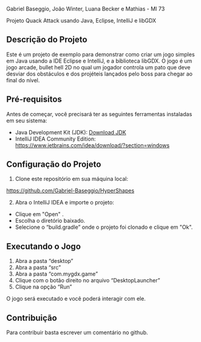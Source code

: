 Gabriel Baseggio, João Winter, Luana Becker e Mathias - MI 73


Projeto Quack Attack usando Java, Eclipse, IntelliJ e libGDX


Descrição do Projeto
--------------------

Este é um projeto de exemplo para demonstrar como criar um jogo simples em Java usando a IDE Eclipse e IntelliJ, e a biblioteca libGDX. O jogo é um jogo arcade, bullet hell 2D no qual um jogador controla um pato que deve desviar dos obstáculos e dos projéteis lançados pelo boss para chegar ao final do nível.

Pré-requisitos
--------------

Antes de começar, você precisará ter as seguintes ferramentas instaladas em seu sistema:

- Java Development Kit (JDK): [Download JDK](https://www.oracle.com/java/technologies/javase-downloads.html)
- IntelliJ IDEA Community Edition: https://www.jetbrains.com/idea/download/?section=windows 

Configuração do Projeto
-----------------------

1. Clone este repositório em sua máquina local:

https://github.com/Gabriel-Baseggio/HyperShapes


2. Abra o IntelliJ IDEA e importe o projeto:

- Clique em "Open" .
- Escolha o diretório baixado.
- Selecione o “build.gradle” onde o projeto foi clonado e clique em "Ok".


Executando o Jogo
-----------------

1. Abra a pasta “desktop”
2. Abra a pasta “src”
3. Abra a pasta “com.mygdx.game”
4. Clique com o botão direito no arquivo “DesktopLauncher”
5. Clique na opção “Run”  

O jogo será executado e você poderá interagir com ele.

Contribuição
------------

Para contribuir basta escrever um comentário no github.
